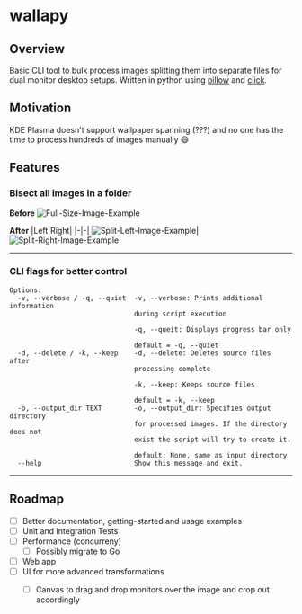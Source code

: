# wallapy

## Overview
Basic CLI tool to bulk process images splitting them into separate files for dual monitor desktop setups. Written in python using [pillow](https://pillow.readthedocs.io/en/stable/) and [click](https://click.palletsprojects.com/en/8.1.x/).

## Motivation

KDE Plasma doesn't support wallpaper spanning (???) and no one has the time to process hundreds of images manually :smile:

## Features

### Bisect all images in a folder

**Before**
![Full-Size-Image-Example](docs/w77.png)

**After**
|Left|Right|
|-|-|
![Split-Left-Image-Example](docs/w77_L.png)|![Split-Right-Image-Example](docs/w77_R.png)

----

### CLI flags for better control

```
Options:
  -v, --verbose / -q, --quiet  -v, --verbose: Prints additional information
                               during script execution
                               
                               -q, --queit: Displays progress bar only
                               
                               default = -q, --quiet
  -d, --delete / -k, --keep    -d, --delete: Deletes source files after
                               processing complete
                               
                               -k, --keep: Keeps source files
                               
                               default = -k, --keep
  -o, --output_dir TEXT        -o, --output_dir: Specifies output directory
                               for processed images. If the directory does not
                               exist the script will try to create it.
                               
                               default: None, same as input directory
  --help                       Show this message and exit.
```

----
## Roadmap

- [ ] Better documentation, getting-started and usage examples
- [ ] Unit and Integration Tests
- [ ] Performance (concurreny)
  - [ ] Possibly migrate to Go
- [ ] Web app
- [ ] UI for more advanced transformations
  - [ ] Canvas to drag and drop monitors over the image and crop out accordingly



